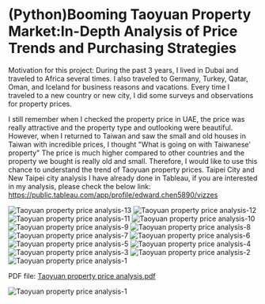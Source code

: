 # (Python)Booming Taoyuan Property Market:In-Depth Analysis of Price Trends and Purchasing Strategies

Motivation for this project:
During the past 3 years, I lived in Dubai and traveled to Africa several times. I also traveled to Germany, Turkey, Qatar, Oman, and Iceland for business reasons and vacations.
Every time I traveled to a new country or new city, I did some surveys and observations for property prices.

I still remember when I checked the property price in UAE, the price was really attractive and the property type and outlooking were beautiful.
However, when I returned to Taiwan and saw the small and old houses in Taiwan with incredible prices, I thought "What is going on with Taiwanese' property"
The price is much higher compared to other countries and the property we bought is really old and small.
Therefore, I would like to use this chance to understand the trend of Taoyuan property prices.
Taipei City and New Taipei city analysis I have already done in Tableau, if you are interested in my analysis, please check the below link:
https://public.tableau.com/app/profile/edward.chen5890/vizzes


![Taoyuan property price analysis-13](https://github.com/e19931107/Python-Taoyuan_Property_Market_In_Depth_Analysis/assets/50692450/0805d4f2-e950-4eba-8ec7-ae05f206cc83)
![Taoyuan property price analysis-12](https://github.com/e19931107/Python-Taoyuan_Property_Market_In_Depth_Analysis/assets/50692450/09cd0b07-5b16-4c84-bcb4-7476cb0656c8)
![Taoyuan property price analysis-11](https://github.com/e19931107/Python-Taoyuan_Property_Market_In_Depth_Analysis/assets/50692450/cf47091a-4c06-4dc4-8dff-13fe31e94677)
![Taoyuan property price analysis-10](https://github.com/e19931107/Python-Taoyuan_Property_Market_In_Depth_Analysis/assets/50692450/ba5a0a46-a53c-4a0e-9165-16f790b07475)
![Taoyuan property price analysis-9](https://github.com/e19931107/Python-Taoyuan_Property_Market_In_Depth_Analysis/assets/50692450/3191a75d-85fa-45cf-b880-a552e3d0a034)
![Taoyuan property price analysis-8](https://github.com/e19931107/Python-Taoyuan_Property_Market_In_Depth_Analysis/assets/50692450/49d3eb37-ce70-4294-8543-dfb1bb79eefb)
![Taoyuan property price analysis-7](https://github.com/e19931107/Python-Taoyuan_Property_Market_In_Depth_Analysis/assets/50692450/a6f413a4-9e1d-4241-a920-58c3756d6aee)
![Taoyuan property price analysis-6](https://github.com/e19931107/Python-Taoyuan_Property_Market_In_Depth_Analysis/assets/50692450/b5d8aff7-ec5e-4c6d-8b26-040c076d3ba2)
![Taoyuan property price analysis-5](https://github.com/e19931107/Python-Taoyuan_Property_Market_In_Depth_Analysis/assets/50692450/6816aeca-9794-4b99-8501-aa6e74c1bf55)
![Taoyuan property price analysis-4](https://github.com/e19931107/Python-Taoyuan_Property_Market_In_Depth_Analysis/assets/50692450/b964e392-9bd4-4d19-bca4-8fcc83fe5c7b)
![Taoyuan property price analysis-3](https://github.com/e19931107/Python-Taoyuan_Property_Market_In_Depth_Analysis/assets/50692450/a53d0954-d950-4ed3-9faa-207fd25a3215)
![Taoyuan property price analysis-2](https://github.com/e19931107/Python-Taoyuan_Property_Market_In_Depth_Analysis/assets/50692450/950d5d4d-8fb3-4c76-8361-22046dae204c)
![Taoyuan property price analysis-1](https://github.com/e19931107/Python-Taoyuan_Property_Market_In_Depth_Analysis/assets/50692450/489612fd-4820-4c1f-8df9-0218964faa25)




PDF file:
[Taoyuan property price analysis.pdf](https://github.com/e19931107/Python-Taoyuan_Property_Market_In_Depth_Analysis/files/13868656/Taoyuan.property.price.analysis.pdf)

![Taoyuan property price analysis-1](https://github.com/e19931107/Python-Taoyuan_Property_Market_In_Depth_Analysis/assets/50692450/575e2d3f-4fbe-4f53-b333-5f386b5dd555)
